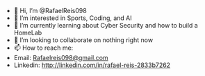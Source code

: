- 👋 Hi, I’m @RafaelReis098
- 👀 I’m interested in Sports, Coding, and AI
- 🌱 I’m currently learning about Cyber Security and how to build a HomeLab
- 💞️ I’m looking to collaborate on nothing right now
- 📫 How to reach me:
- Email: Rafaelreis098@gmail.com
- Linkedin: http://linkedin.com/in/rafael-reis-2833b7262

<!---
RafaelReis098/RafaelReis098 is a ✨ special ✨ repository because its `README.md` (this file) appears on your GitHub profile.
You can click the Preview link to take a look at your changes.
--->
